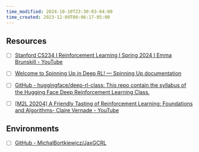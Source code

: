 ```yaml
---
time_modified: 2024-10-10T23:30:03-04:00
time_created: 2023-12-09T00:06:17-05:00
---
```




## Resources

- [ ] [Stanford CS234 I Reinforcement Learning I Spring 2024 I Emma Brunskill - YouTube](https://www.youtube.com/playlist?list=PLoROMvodv4rN4wG6Nk6sNpTEbuOSosZdX)
- [ ] [Welcome to Spinning Up in Deep RL! — Spinning Up documentation](https://spinningup.openai.com/en/latest/)
- [ ] [GitHub - huggingface/deep-rl-class: This repo contain the syllabus of the Hugging Face Deep Reinforcement Learning Class.](https://github.com/huggingface/deep-rl-class)
- [ ] [\[M2L 20204\] A Friendly Tasting of Reinforcement Learning: Foundations and Algorithms- Claire Vernade - YouTube](https://www.youtube.com/watch?v=mRND0rglJus)




## Environments

- [ ] [GitHub - MichalBortkiewicz/JaxGCRL](https://github.com/MichalBortkiewicz/JaxGCRL)